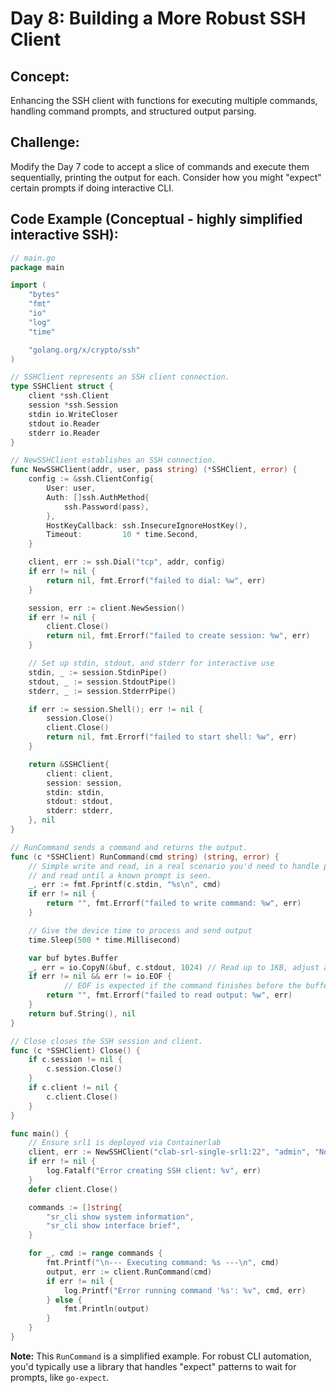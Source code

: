 
# **Day 8: Building a More Robust SSH Client**

## **Concept:** 
Enhancing the SSH client with functions for executing multiple commands, handling command prompts, and structured output parsing.

## **Challenge:** 
Modify the Day 7 code to accept a slice of commands and execute them sequentially, printing the output for each. Consider how you might "expect" certain prompts if doing interactive CLI.

## **Code Example (Conceptual - highly simplified interactive SSH):**
```go
// main.go
package main

import (
    "bytes"
    "fmt"
    "io"
    "log"
    "time"

    "golang.org/x/crypto/ssh"
)

// SSHClient represents an SSH client connection.
type SSHClient struct {
    client *ssh.Client
    session *ssh.Session
    stdin io.WriteCloser
    stdout io.Reader
    stderr io.Reader
}

// NewSSHClient establishes an SSH connection.
func NewSSHClient(addr, user, pass string) (*SSHClient, error) {
    config := &ssh.ClientConfig{
        User: user,
        Auth: []ssh.AuthMethod{
            ssh.Password(pass),
        },
        HostKeyCallback: ssh.InsecureIgnoreHostKey(),
        Timeout:         10 * time.Second,
    }

    client, err := ssh.Dial("tcp", addr, config)
    if err != nil {
        return nil, fmt.Errorf("failed to dial: %w", err)
    }

    session, err := client.NewSession()
    if err != nil {
        client.Close()
        return nil, fmt.Errorf("failed to create session: %w", err)
    }

    // Set up stdin, stdout, and stderr for interactive use
    stdin, _ := session.StdinPipe()
    stdout, _ := session.StdoutPipe()
    stderr, _ := session.StderrPipe()

    if err := session.Shell(); err != nil {
        session.Close()
        client.Close()
        return nil, fmt.Errorf("failed to start shell: %w", err)
    }

    return &SSHClient{
        client: client,
        session: session,
        stdin: stdin,
        stdout: stdout,
        stderr: stderr,
    }, nil
}

// RunCommand sends a command and returns the output.
func (c *SSHClient) RunCommand(cmd string) (string, error) {
    // Simple write and read, in a real scenario you'd need to handle prompts
    // and read until a known prompt is seen.
    _, err := fmt.Fprintf(c.stdin, "%s\n", cmd)
    if err != nil {
        return "", fmt.Errorf("failed to write command: %w", err)
    }

    // Give the device time to process and send output
    time.Sleep(500 * time.Millisecond)

    var buf bytes.Buffer
    _, err = io.CopyN(&buf, c.stdout, 1024) // Read up to 1KB, adjust as needed
    if err != nil && err != io.EOF {
            // EOF is expected if the command finishes before the buffer is full
        return "", fmt.Errorf("failed to read output: %w", err)
    }
    return buf.String(), nil
}

// Close closes the SSH session and client.
func (c *SSHClient) Close() {
    if c.session != nil {
        c.session.Close()
    }
    if c.client != nil {
        c.client.Close()
    }
}

func main() {
    // Ensure srl1 is deployed via Containerlab
    client, err := NewSSHClient("clab-srl-single-srl1:22", "admin", "NokiaSrl1!")
    if err != nil {
        log.Fatalf("Error creating SSH client: %v", err)
    }
    defer client.Close()

    commands := []string{
        "sr_cli show system information",
        "sr_cli show interface brief",
    }

    for _, cmd := range commands {
        fmt.Printf("\n--- Executing command: %s ---\n", cmd)
        output, err := client.RunCommand(cmd)
        if err != nil {
            log.Printf("Error running command '%s': %v", cmd, err)
        } else {
            fmt.Println(output)
        }
    }
}
```
**Note:** This `RunCommand` is a simplified example. For robust CLI automation, you'd typically use a library that handles "expect" patterns to wait for prompts, like `go-expect`.

